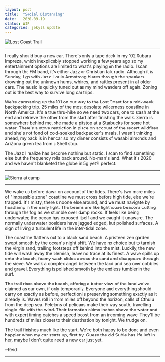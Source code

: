 ```yaml
---
layout: post
title:  "Social Distancing"
date:   2020-09-19
status: WIP
categories: jekyll update
--- 
```

![Lost Coast Trail][coast]

---
I really should buy a new car.  There's only a tape deck in my '02 Subaru Impreza, which inexplicably stopped working a few years ago so my entertainment options are limited to what's playing on the radio.  I scan through the FM band, it's either Jazz or Christian talk radio.  Although it *is* Sunday, I go with Jazz. Louis Armstrong blares through the speakers drowning out the unknown hums, whines, and rattles present in all older cars.  The music is quickly tuned out as my mind wanders off again.  Zoning out is the best way to survive long car trips.

We're caravaning up the 101 on our way to the Lost Coast for a mid-week backpacking trip.  25 miles of the most desolate wilderness coastline in North America.  It's a true thru-hike so we need two cars, one to stash at the end and retrieve the other from the start after finishing the walk.  Sierra is somewhere behind me, she made a pitstop at a Starbucks for some hot water.  There's a stove restriction in place on account of the recent wildfires and she's not fond of cold-soaked backpacker's meals.  I wasn't thinking ahead, my pack is in her car so my dinner consists of wasabi almonds and AriZona green tea from a Shell stop.

The Jazz I realize has become nothing but static.  I scan to find something else but the frequency rolls back around.  No-man's land.  What it's 2020 and we haven't blanketed the globe in 5g yet?! perfect.

---
![Sierra at camp][camp]

---

We wake up before dawn on account of the tides.  There's two more miles of "impassible zone" coastline we must cross before high tide, else we're trapped.  It's misty, there's noone else around, and we must navigate by headlamp in the early light.  The beams are like lighthouse beacons cutting through the fog as we stumble over damp rocks.  If feels like being underwater; the ocean has exposed itself and we caught it unaware.  The normally underwater boulders have jagged edged, but polished surfaces.  A sign of living a turbulent life in the inter-tidal zone.

The coastline flattens out to a black sand beach.  A pristeen zen garden swept smooth by the ocean's night shift.  We have no choice but to tarnish the virgin sand, trailing footsteps off behind into the mist.  Luckily, the new tide will wash away the blemish, leave no trace at its finest. A wave spills up onto the beach, foamy wash slides across the sand and disappears through the sieve.  We walk a complex angel between the land and sea over cobbles and gravel.  Everything is polished smooth by the endless tumbler in the surf.

The trail rises above the beach, offering a better view of the land we've claimed as our own, if only temporarily.  Everyone and everything should carry on exactly as before, perfection is preserving something exactly as it already is.  Waves roll in from miles off beyond the horizon, calls of Cthulu from the deep sea.  Peletons of pelicans make their way south, travelling single-file with the wind.  Their formation skims inches above the water and with expert timing catches a speed boost from an incoming wave.  They'll be hundreds of miles closer to their destination by tonight.  We trudge on.

The trail finishes much like the start.  We're both happy to be done and even happier when my car starts up, first try.  Guess the old Subie has life left in her, maybe I don't quite need a new car just yet.

~Reid

---

[coast]: https://lh3.googleusercontent.com/QUdSuNU-vWiJDoCJZ8Pf4M0aPq-1oYsDfHk_9sE_YA_EPciMh-gAFBDCDSzlQ7QJGG9nHLDJalUYvqcOvsroiL41p7-OFbLZM3E6oau4ZvKqgIlqihm_bEo9fFadlg0jyYDXzA5w2Q=w2400 "Trail wanders along the coast"

[camp]: https://lh3.googleusercontent.com/RMYZUvf3y2-zPLna4b5tndNugZ2N4obL47uZOZWJfFhO-5OgOziQcoRms_Ahd-o6oG1I0qt9wfcdMlm4o7n57XrrbE0j5QkfyGZ81nZJfPrryDJyplHt7SzikUtPnS7C31oVinknkQ=w2400 "Sierra at camp"
<!--stackedit_data:
eyJoaXN0b3J5IjpbMTI4NDY5NTI3Myw1Njk0MzMzNF19
-->